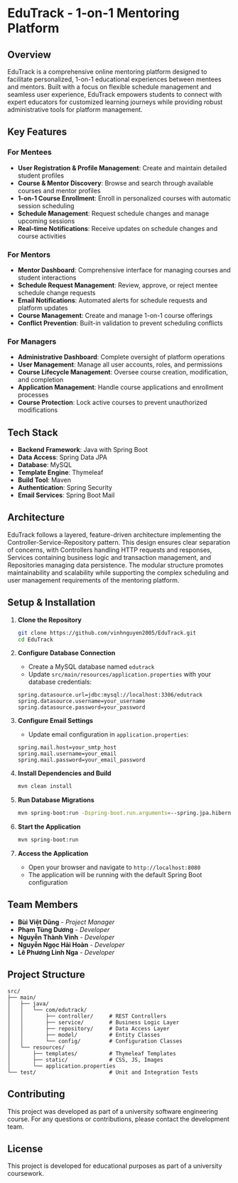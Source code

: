 # EduTrack - 1-on-1 Mentoring Platform

## Overview

EduTrack is a comprehensive online mentoring platform designed to facilitate personalized, 1-on-1 educational experiences between mentees and mentors. Built with a focus on flexible schedule management and seamless user experience, EduTrack empowers students to connect with expert educators for customized learning journeys while providing robust administrative tools for platform management.

## Key Features

### For Mentees
- **User Registration & Profile Management**: Create and maintain detailed student profiles
- **Course & Mentor Discovery**: Browse and search through available courses and mentor profiles
- **1-on-1 Course Enrollment**: Enroll in personalized courses with automatic session scheduling
- **Schedule Management**: Request schedule changes and manage upcoming sessions
- **Real-time Notifications**: Receive updates on schedule changes and course activities

### For Mentors
- **Mentor Dashboard**: Comprehensive interface for managing courses and student interactions
- **Schedule Request Management**: Review, approve, or reject mentee schedule change requests
- **Email Notifications**: Automated alerts for schedule requests and platform updates
- **Course Management**: Create and manage 1-on-1 course offerings
- **Conflict Prevention**: Built-in validation to prevent scheduling conflicts

### For Managers
- **Administrative Dashboard**: Complete oversight of platform operations
- **User Management**: Manage all user accounts, roles, and permissions
- **Course Lifecycle Management**: Oversee course creation, modification, and completion
- **Application Management**: Handle course applications and enrollment processes
- **Course Protection**: Lock active courses to prevent unauthorized modifications

## Tech Stack

- **Backend Framework**: Java with Spring Boot
- **Data Access**: Spring Data JPA
- **Database**: MySQL
- **Template Engine**: Thymeleaf
- **Build Tool**: Maven
- **Authentication**: Spring Security
- **Email Services**: Spring Boot Mail

## Architecture

EduTrack follows a layered, feature-driven architecture implementing the Controller-Service-Repository pattern. This design ensures clear separation of concerns, with Controllers handling HTTP requests and responses, Services containing business logic and transaction management, and Repositories managing data persistence. The modular structure promotes maintainability and scalability while supporting the complex scheduling and user management requirements of the mentoring platform.

## Setup & Installation

1. **Clone the Repository**
   ```bash
   git clone https://github.com/vinhnguyen2005/EduTrack.git
   cd EduTrack
   ```

2. **Configure Database Connection**
   - Create a MySQL database named `edutrack`
   - Update `src/main/resources/application.properties` with your database credentials:
   ```properties
   spring.datasource.url=jdbc:mysql://localhost:3306/edutrack
   spring.datasource.username=your_username
   spring.datasource.password=your_password
   ```

3. **Configure Email Settings**
   - Update email configuration in `application.properties`:
   ```properties
   spring.mail.host=your_smtp_host
   spring.mail.username=your_email
   spring.mail.password=your_email_password
   ```

4. **Install Dependencies and Build**
   ```bash
   mvn clean install
   ```

5. **Run Database Migrations**
   ```bash
   mvn spring-boot:run -Dspring-boot.run.arguments=--spring.jpa.hibernate.ddl-auto=create
   ```

6. **Start the Application**
   ```bash
   mvn spring-boot:run
   ```

7. **Access the Application**
   - Open your browser and navigate to `http://localhost:8080`
   - The application will be running with the default Spring Boot configuration

## Team Members

- **Bùi Việt Dũng** - *Project Manager*
- **Phạm Tùng Dương** - *Developer*
- **Nguyễn Thành Vinh** - *Developer*
- **Nguyễn Ngọc Hải Hoàn** - *Developer*
- **Lê Phương Linh Nga** - *Developer*

## Project Structure

```
src/
├── main/
│   ├── java/
│   │   └── com/edutrack/
│   │       ├── controller/     # REST Controllers
│   │       ├── service/        # Business Logic Layer
│   │       ├── repository/     # Data Access Layer
│   │       ├── model/          # Entity Classes
│   │       └── config/         # Configuration Classes
│   └── resources/
│       ├── templates/          # Thymeleaf Templates
│       ├── static/             # CSS, JS, Images
│       └── application.properties
└── test/                       # Unit and Integration Tests
```

## Contributing

This project was developed as part of a university software engineering course. For any questions or contributions, please contact the development team.

## License

This project is developed for educational purposes as part of a university coursework.

